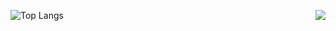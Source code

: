   ![Top Langs](https://github-readme-stats.vercel.app/api/top-langs/?username=jacobrees)
  <img align="right" src="https://github-readme-stats.vercel.app/api/?username=jacobrees&show_icons=true&hide_border=true" />
